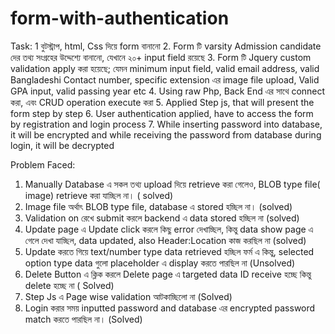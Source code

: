 # form-with-authentication
Task:
1 বুটস্ট্রাপ, html, Css দিয়ে form বানানো
2. Form টি varsity Admission candidate দের তথ্য সংগ্রহের উদ্দেশ্যে বানানো, যেখানে ২০+ input field রয়েছে
3. Form টি Jquery custom validation apply করা হয়েছে; যেমন minimum input field, valid email address, valid Bangladeshi Contact number, specific extension এর image file upload, Valid GPA input, valid passing year etc
4. Using raw Php, Back End এর সাথে connect করা, এবং CRUD operation execute করা
5. Applied Step js, that will present the form step by step
6. User authentication applied, have to access the form by registration and login process
7. While inserting password into database, it will be encrypted and while receiving the password from database during login, it will be decrypted


Problem Faced:
1. Manually Database এ সকল তথ্য upload দিয়ে retrieve করা গেলেও,  BLOB type file( image)  retrieve করা যাচ্ছিল না।  ( solved)
2. Image file অর্থাৎ BLOB type file, database এ stored হচ্ছিল না।  (solved)
3. Validation on রেখে submit করলে backend এ data stored হচ্ছিল না (solved)
4. Update page এ Update click করলে কিছু error দেখাচ্ছিল,  কিন্তু data show page এ গেলে দেখা যাচ্ছিল, data updated, also Header:Location কাজ করছিল না (solved)
5. Update করতে গিয়ে  text/number type data retrieved হচ্ছিল ফর্ম এ কিন্তু,  selected option type data গুলো placeholder এ display করতে পারছিল না (Unsolved) 
6. Delete Button এ ক্লিক করলে  Delete page এ targeted data ID receive হচ্ছে কিন্তু delete হচ্ছে না ( Solved)
7. Step Js এ Page wise validation আটকাচ্ছিলো না (Solved)
8. Login  করার সময় inputted password and database এর encrypted password match করতে পারছিল না। (Solved) 
